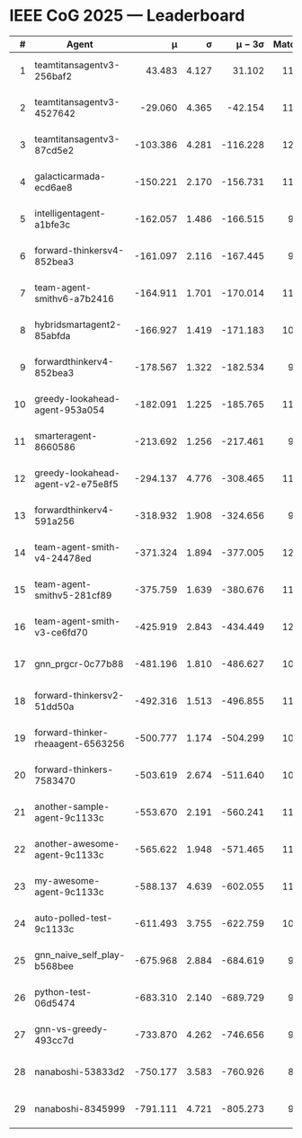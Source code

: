# IEEE CoG 2025 — Leaderboard

| # | Agent | μ | σ | μ − 3σ | Matches | Updated |
|---:|---|---:|---:|---:|---:|---|
| 1 | teamtitansagentv3-256baf2 | 43.483 | 4.127 | 31.102 | 11720 | 2025-08-21 10:17 |
| 2 | teamtitansagentv3-4527642 | -29.060 | 4.365 | -42.154 | 11054 | 2025-08-21 10:17 |
| 3 | teamtitansagentv3-87cd5e2 | -103.386 | 4.281 | -116.228 | 12386 | 2025-08-21 10:17 |
| 4 | galacticarmada-ecd6ae8 | -150.221 | 2.170 | -156.731 | 11020 | 2025-08-21 10:17 |
| 5 | intelligentagent-a1bfe3c | -162.057 | 1.486 | -166.515 | 9479 | 2025-08-21 10:17 |
| 6 | forward-thinkersv4-852bea3 | -161.097 | 2.116 | -167.445 | 9219 | 2025-08-21 10:17 |
| 7 | team-agent-smithv6-a7b2416 | -164.911 | 1.701 | -170.014 | 11120 | 2025-08-21 10:17 |
| 8 | hybridsmartagent2-85abfda | -166.927 | 1.419 | -171.183 | 10173 | 2025-08-21 10:17 |
| 9 | forwardthinkerv4-852bea3 | -178.567 | 1.322 | -182.534 | 9197 | 2025-08-21 10:17 |
| 10 | greedy-lookahead-agent-953a054 | -182.091 | 1.225 | -185.765 | 11044 | 2025-08-21 10:17 |
| 11 | smarteragent-8660586 | -213.692 | 1.256 | -217.461 | 9999 | 2025-08-21 10:17 |
| 12 | greedy-lookahead-agent-v2-e75e8f5 | -294.137 | 4.776 | -308.465 | 11324 | 2025-08-21 10:17 |
| 13 | forwardthinkerv4-591a256 | -318.932 | 1.908 | -324.656 | 9689 | 2025-08-21 10:17 |
| 14 | team-agent-smith-v4-24478ed | -371.324 | 1.894 | -377.005 | 12022 | 2025-08-21 10:17 |
| 15 | team-agent-smithv5-281cf89 | -375.759 | 1.639 | -380.676 | 11860 | 2025-08-21 10:17 |
| 16 | team-agent-smith-v3-ce6fd70 | -425.919 | 2.843 | -434.449 | 12542 | 2025-08-21 10:17 |
| 17 | gnn_prgcr-0c77b88 | -481.196 | 1.810 | -486.627 | 10430 | 2025-08-21 10:17 |
| 18 | forward-thinkersv2-51dd50a | -492.316 | 1.513 | -496.855 | 11494 | 2025-08-21 10:17 |
| 19 | forward-thinker-rheaagent-6563256 | -500.777 | 1.174 | -504.299 | 10934 | 2025-08-21 10:17 |
| 20 | forward-thinkers-7583470 | -503.619 | 2.674 | -511.640 | 10740 | 2025-08-21 10:17 |
| 21 | another-sample-agent-9c1133c | -553.670 | 2.191 | -560.241 | 11300 | 2025-08-21 10:17 |
| 22 | another-awesome-agent-9c1133c | -565.622 | 1.948 | -571.465 | 11860 | 2025-08-21 10:17 |
| 23 | my-awesome-agent-9c1133c | -588.137 | 4.639 | -602.055 | 11640 | 2025-08-21 10:17 |
| 24 | auto-polled-test-9c1133c | -611.493 | 3.755 | -622.759 | 10980 | 2025-08-21 10:17 |
| 25 | gnn_naive_self_play-b568bee | -675.968 | 2.884 | -684.619 | 9340 | 2025-08-21 10:17 |
| 26 | python-test-06d5474 | -683.310 | 2.140 | -689.729 | 9380 | 2025-08-21 10:17 |
| 27 | gnn-vs-greedy-493cc7d | -733.870 | 4.262 | -746.656 | 9180 | 2025-08-21 10:17 |
| 28 | nanaboshi-53833d2 | -750.177 | 3.583 | -760.926 | 8940 | 2025-08-21 10:17 |
| 29 | nanaboshi-8345999 | -791.111 | 4.721 | -805.273 | 9610 | 2025-08-21 10:17 |
